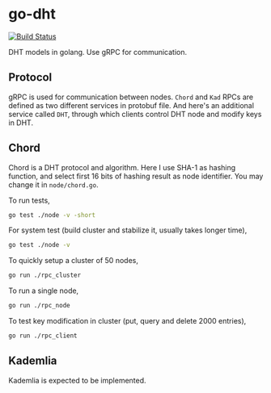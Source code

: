 # go-dht

[![Build Status](https://travis-ci.com/skyzh/go-dht.svg?branch=master)](https://travis-ci.com/skyzh/go-dht)

DHT models in golang. Use gRPC for communication.


## Protocol

gRPC is used for communication between nodes. `Chord` and `Kad` RPCs are defined as
two different services in protobuf file. And here's an additional service called `DHT`,
through which clients control DHT node and modify keys in DHT.

## Chord

Chord is a DHT protocol and algorithm. Here I use SHA-1 as hashing function, and select first 
16 bits of hashing result as node identifier. You may change it in `node/chord.go`.

To run tests,
```bash
go test ./node -v -short
```

For system test (build cluster and stabilize it, usually takes longer time),
```bash
go test ./node -v
```

To quickly setup a cluster of 50 nodes,
```bash
go run ./rpc_cluster
```

To run a single node,
```bash
go run ./rpc_node
```

To test key modification in cluster (put, query and delete 2000 entries),
```bash
go run ./rpc_client
```

## Kademlia

Kademlia is expected to be implemented.
